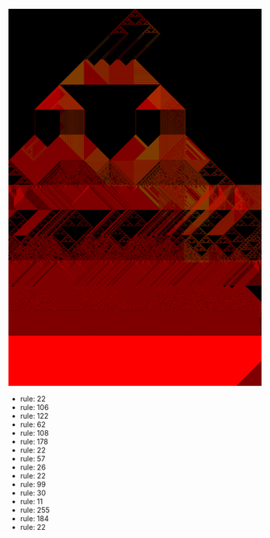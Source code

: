 ![photo](./output.png) 
 * rule: 22
* rule: 106
* rule: 122
* rule: 62
* rule: 108
* rule: 178
* rule: 22
* rule: 57
* rule: 26
* rule: 22
* rule: 99
* rule: 30
* rule: 11
* rule: 255
* rule: 184
* rule: 22

